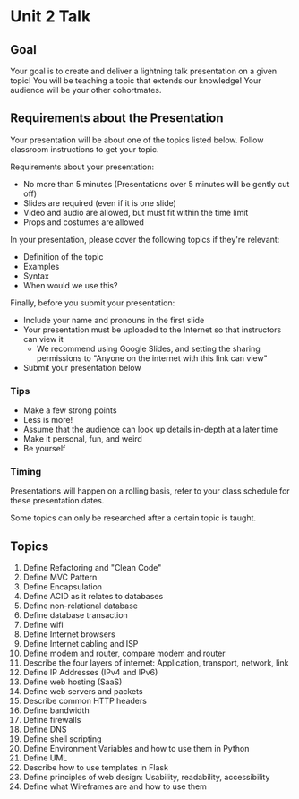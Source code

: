 # Unit 2 Talk

## Goal

Your goal is to create and deliver a lightning talk presentation on a given topic! You will be teaching a topic that extends our knowledge! Your audience will be your other cohortmates.

## Requirements about the Presentation

Your presentation will be about one of the topics listed below. Follow classroom instructions to get your topic.

Requirements about your presentation:

- No more than 5 minutes (Presentations over 5 minutes will be gently cut off)
- Slides are required (even if it is one slide)
- Video and audio are allowed, but must fit within the time limit
- Props and costumes are allowed

In your presentation, please cover the following topics if they're relevant:

- Definition of the topic
- Examples
- Syntax
- When would we use this?

Finally, before you submit your presentation:

- Include your name and pronouns in the first slide
- Your presentation must be uploaded to the Internet so that instructors can view it
  - We recommend using Google Slides, and setting the sharing permissions to "Anyone on the internet with this link can view"
- Submit your presentation below

### Tips

- Make a few strong points
- Less is more!
- Assume that the audience can look up details in-depth at a later time
- Make it personal, fun, and weird
- Be yourself

### Timing

Presentations will happen on a rolling basis, refer to your class schedule for these presentation dates.

Some topics can only be researched after a certain topic is taught.

## Topics

1. Define Refactoring and "Clean Code"
1. Define MVC Pattern
1. Define Encapsulation
1. Define ACID as it relates to databases
1. Define non-relational database
1. Define database transaction
1. Define wifi
1. Define Internet browsers
1. Define Internet cabling and ISP
1. Define modem and router, compare modem and router
1. Describe the four layers of internet: Application, transport, network, link
1. Define IP Addresses (IPv4 and IPv6)
1. Define web hosting (SaaS)
1. Define web servers and packets
1. Describe common HTTP headers
1. Define bandwidth
1. Define firewalls
1. Define DNS
1. Define shell scripting
1. Define Environment Variables and how to use them in Python
1. Define UML
1. Describe how to use templates in Flask
1. Define principles of web design: Usability, readability, accessibility
1. Define what Wireframes are and how to use them